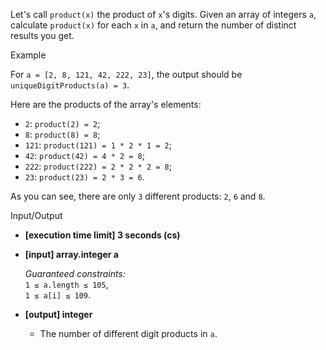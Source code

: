 
Let's call  `product(x)`  the product of  `x`'s digits. Given an array of integers  `a`, calculate  `product(x)`  for each  `x`  in  `a`, and return the number of distinct results you get.

Example

For  `a = [2, 8, 121, 42, 222, 23]`, the output should be  
`uniqueDigitProducts(a) = 3`.

Here are the products of the array's elements:

-   `2`:  `product(2) = 2`;
-   `8`:  `product(8) = 8`;
-   `121`:  `product(121) = 1 * 2 * 1 = 2`;
-   `42`:  `product(42) = 4 * 2 = 8`;
-   `222`:  `product(222) = 2 * 2 * 2 = 8`;
-   `23`:  `product(23) = 2 * 3 = 6`.

As you can see, there are only  `3`  different products:  `2`,  `6`  and  `8`.

Input/Output

-   **[execution time limit] 3 seconds (cs)**
    
-   **[input] array.integer a**
    
    _Guaranteed constraints:_  
    `1 ≤ a.length ≤ 105`,  
    `1 ≤ a[i] ≤ 109`.
    
-   **[output] integer**
    
    -   The number of different digit products in  `a`.